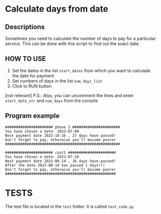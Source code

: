 # Calculate days from date

## Descriptions 
Sometimes you need to calculate the number of days to pay for a particular service. 
This can be done with this script to find out the exact date.

## HOW TO USE
1. Set the dates in the list `start_dates` from which you want to calculate the date for payment
2. Set numbers of days in the list `num_days_list`
3. Click to RUN button

[not relevant] P.S.: Also, you can uncomment the lines and enter `start_date_str` and `num_days` from the console

## Program example
```
###################### phone 2 ######################
You have chosen a date: 2023-07-09
Next payment date 2023-10-26 , 27 days have passed!
Don't forget to pay, otherwise you'll become poorer
#####################################################

###################### court ######################
You have chosen a date: 2023-07-20
Next payment date 2023-08-14 , 16 days have passed!
After the date 2023-08-14 has passed 1 days!!!
Don't forget to pay, otherwise you'll become poorer
###################################################
```

# TESTS
The test file is located in the `test` folder. It is called `test_code.py`
